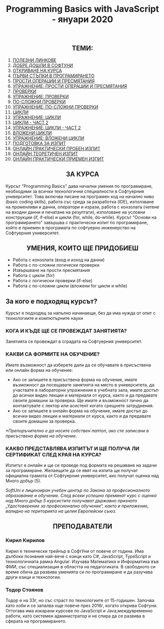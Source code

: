 <h1 align="center">Programming Basics with JavaScript - януари 2020</h1>
    <br>
    
<h2 align="center">ТЕМИ:</h2>
<ol>
    <li><a href="https://softuni.bg/trainings/2667/programming-basics-with-javascript-january-2020#lesson-14495">ПОЛЕЗНИ ЛИНКОВЕ</a></li>
    <li><a href="https://softuni.bg/trainings/2667/programming-basics-with-javascript-january-2020#lesson-14496">ДОБРЕ ДОШЛИ В СОФТУНИ</a></li>
    <li><a href="https://softuni.bg/trainings/2667/programming-basics-with-javascript-january-2020#lesson-14497">ОТКРИВАНЕ НА КУРСА</a></li>
    <li><a href="https://softuni.bg/trainings/2667/programming-basics-with-javascript-january-2020#lesson-14498">ПЪРВИ СТЪПКИ В ПРОГРАМИРАНЕТО</a></li>
    <li><a href="https://softuni.bg/trainings/2667/programming-basics-with-javascript-january-2020#lesson-14499">ПРОСТИ ОПЕРАЦИИ И ПРЕСМЯТАНИЯ</a></li>
    <li><a href="https://softuni.bg/trainings/2667/programming-basics-with-javascript-january-2020#lesson-14500">УПРАЖНЕНИЕ: ПРОСТИ ОПЕРАЦИИ И ПРЕСМЯТАНИЯ</a></li>
    <li><a href="https://softuni.bg/trainings/2667/programming-basics-with-javascript-january-2020#lesson-14501">ПРОВЕРКИ</a></li>
    <li><a href="https://softuni.bg/trainings/2667/programming-basics-with-javascript-january-2020#lesson-14502">УПРАЖНЕНИЕ: ПРОВЕРКИ</a></li>
    <li><a href="https://softuni.bg/trainings/2667/programming-basics-with-javascript-january-2020#lesson-14503">ПО-СЛОЖНИ ПРОВЕРКИ</a></li>
    <li><a href="https://softuni.bg/trainings/2667/programming-basics-with-javascript-january-2020#lesson-14504">УПРАЖНЕНИЕ: ПО-СЛОЖНИ ПРОВЕРКИ</a></li>
    <li><a href="https://softuni.bg/trainings/2667/programming-basics-with-javascript-january-2020#lesson-14505">ЦИКЛИ</a></li>
    <li><a href="https://softuni.bg/trainings/2667/programming-basics-with-javascript-january-2020#lesson-14506">УПРАЖНЕНИЕ: ЦИКЛИ</a></li>
    <li><a href="https://softuni.bg/trainings/2667/programming-basics-with-javascript-january-2020#lesson-14507">ЦИКЛИ - ЧАСТ 2</a></li>
    <li><a href="https://softuni.bg/trainings/2667/programming-basics-with-javascript-january-2020#lesson-14508">УПРАЖНЕНИЕ: ЦИКЛИ - ЧАСТ 2</a></li>
    <li><a href="https://softuni.bg/trainings/2667/programming-basics-with-javascript-january-2020#lesson-14509">ВЛОЖЕНИ ЦИКЛИ</a></li>
    <li><a href="https://softuni.bg/trainings/2667/programming-basics-with-javascript-january-2020#lesson-14510">УПРАЖНЕНИЕ: ВЛОЖЕНИ ЦИКЛИ</a></li>
    <li><a href="https://softuni.bg/trainings/2667/programming-basics-with-javascript-january-2020#lesson-14511">ПОДГОТОВКА ЗА ИЗПИТ</a></li>
    <li><a href="https://softuni.bg/trainings/2667/programming-basics-with-javascript-january-2020#lesson-14512">ОНЛАЙН ПРАКТИЧЕСКИ ПРОБЕН ИЗПИТ</a></li>
    <li><a href="https://softuni.bg/trainings/2667/programming-basics-with-javascript-january-2020#lesson-14513">ОНЛАЙН ТЕОРЕТИЧЕН ИЗПИТ</a></li>
    <li><a href="https://softuni.bg/trainings/2667/programming-basics-with-javascript-january-2020#lesson-14514">ОНЛАЙН ПРАКТИЧЕСКИ ПРИЕМЕН ИЗПИТ</a></li>
</ol>

<h2 align="center">ЗА КУРСА</h2>
    <p>
        Курсът "Programming Basics" дава начални умения по програмиране, необходими за всички технологични специалности в Софтуерния университет. Това включва писане на програмен код на начално ниво (basic coding skills), работа със среда за разработка (IDE), използване на променливи и данни, оператори и изрази, работа с конзолата (четене на входни данни и печатане на резултати), използване на условни конструкции (if, if-else) и цикли (for, while, do-while).
        Курсът "Основи на програмирането" завършва с практически изпит по програмиране, който е приемен в програмата по софтуерно инженерство на Софтуерния университет. 
    </p>

<h2 align="center">УМЕНИЯ, КОИТО ЩЕ ПРИДОБИЕШ</h2>
    <ul>
        <li>Работа с конзолата (вход и изход на данни)</li>
        <li>Работа с по-сложни логически проверки</li>
        <li>Извършване на прости пресмятания</li>
        <li>Работа с цикли (for)</li>
        <li>Работа с логически проверки (if-else)</li>
        <li>Работа с по-сложни цикли (вложени for цикли и while)</li>
    </ul>

<h2>За кого е подходящ курсът?</h2>
    <p>Курсът е подходящ за напълно начинаещи, без да има нужда от опит с технологиите и компютърните науки</p>

<h3>КОГА И КЪДЕ ЩЕ СЕ ПРОВЕЖДАТ ЗАНЯТИЯТА?</h3>
    <p>Занятията се провеждат в сградата на Софтуерния университет.</p>

<h3>КАКВИ СА ФОРМИТЕ НА ОБУЧЕНИЕ?</h3>
    <p>Имате възможност да изберете дали да се обучавате в присъствена или онлайн форма на обучение:</p>
    <ul>
        <li>Ако се запишете в присъствена форма на обучение, имате възможност да посещавате занятията на място в университета,  да участвате в лабораторни упражнения в учебната зала, имате достъп до всички видео лекции и материали от курса, както и да предавате своите домашни за проверка. Ще имате и възможност лично да контактувате с лектор или асистент когато срещнете затруднения.</li>
        <li>Ако се запишете в онлайн форма на обучение, имате достъп до всички видео лекции и материали от курса, както и да предавате своите домашни за проверка.</li>
    </ul>
    <p><i>*Препоръчително е да носите собствен лаптоп, ако сте записани в присъствена форма на обучение.</i></p>

<h3>КАКВО ПРЕДСТАВЛЯВА ИЗПИТЪТ И ЩЕ ПОЛУЧА ЛИ СЕРТИФИКАТ СЛЕД КРАЯ НА КУРСА?</h3>
    <p>Изпитът е онлайн и ще се проведе под формата на решаване на задачи за програмиране. Желаещите да се явят на изпита ще получат официална грамота от Софтуерния университет, ако получат оценка над Много добър (5).</p>


<p><i>SoftUni е лицензиран учебен център по Закона за професионалното образование и обучение. След всеки успешно преминат курс с оценка над Много добър 5 курсистите получават държавно признато „Удостоверение за професионално обучение“, както и приложение, валидно на територията на целия Европейски съюз.</i></p>
    
<h2 align="center">ПРЕПОДАВАТЕЛИ</h2>
    <h3>Кирил Кирилов</h3>
    <p>
        Кирил е технически трейнър в СофтУни от повече от година. Има дълбоки познания най-вече с езици като C#, 
        JavaScript, TypeScript и технологичната рамка Angular. Изучава Математика и Информатика във
        ФМИ, със специализация в областта на педагогиката. В свободното си време обича да развива уменията си по програмиране
        и да разучава други езици и технологии.
    </p>

   <h3>Тодор Стоянов</h3>
   <p>
       Тодор е на 33г, но със страст по технологиите от 15-годишен. Започва като хоби и се запалва още повече през 2016г, когато открива Софтуни. Оттогава има изкарани курсове по JavaScript и Java,междувременно работи, като системен администратор и не спира да се развива в сферата на програмирането.
   </p>
   


    
    
    
